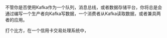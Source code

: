 不管你是否使用Kafka作为一个队列，消息总线，或者数据存储平台，你将总是会通过编写一个生产者向Kafka写数据，一个消费者从Kafka读取数据，或者兼具两者的应用。  

打个比方，在一个信用卡交易处理系统中，
